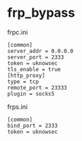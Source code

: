 # frp_bypass

frpc.ini
```
[common]
server_addr = 0.0.0.0
server_port = 2333
token = uknowsec
tls_enable = true
[http_proxy]
type = tcp
remote_port = 23333
plugin = socks5
```


frps.ini
```
[common]
bind_port = 2333
token = uknowsec
```
